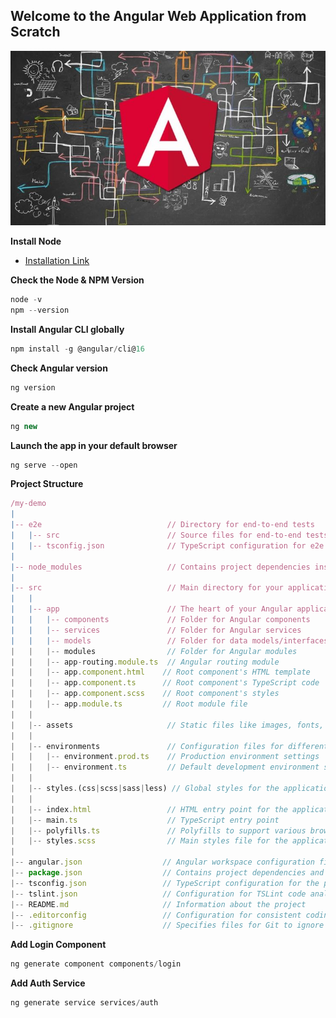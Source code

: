 ## Welcome to the Angular Web Application from Scratch

![](./How%20to%20Create%20a%20Complex%20Form%20in%20Angular.jpeg)

**Install Node**

- [Installation Link](C:\Users\Surajit\OneDrive\Documents\Projects\simple-angular-app\README.md)

**Check the Node & NPM Version**
```js
node -v
npm --version
```

**Install Angular CLI globally**
```js
npm install -g @angular/cli@16
```

**Check Angular version**
```js
ng version
```

**Create a new Angular project**
```js
ng new
```

**Launch the app in your default browser**
```js
ng serve --open
```

**Project Structure**
```js
/my-demo
|
|-- e2e                            // Directory for end-to-end tests
|   |-- src                        // Source files for end-to-end tests
|   |-- tsconfig.json              // TypeScript configuration for e2e tests
|
|-- node_modules                   // Contains project dependencies installed via npm
|
|-- src                            // Main directory for your application source code
|   |
|   |-- app                        // The heart of your Angular application
|   |   |-- components             // Folder for Angular components
|   |   |-- services               // Folder for Angular services
|   |   |-- models                 // Folder for data models/interfaces
|   |   |-- modules                // Folder for Angular modules
|   |   |-- app-routing.module.ts  // Angular routing module
|   |   |-- app.component.html    // Root component's HTML template
|   |   |-- app.component.ts      // Root component's TypeScript code
|   |   |-- app.component.scss    // Root component's styles
|   |   |-- app.module.ts         // Root module file
|   |
|   |-- assets                     // Static files like images, fonts, etc.
|   |
|   |-- environments               // Configuration files for different environments
|   |   |-- environment.prod.ts    // Production environment settings
|   |   |-- environment.ts         // Default development environment settings
|   |
|   |-- styles.(css|scss|sass|less) // Global styles for the application
|   |
|   |-- index.html                 // HTML entry point for the application
|   |-- main.ts                    // TypeScript entry point
|   |-- polyfills.ts               // Polyfills to support various browsers
|   |-- styles.scss                // Main styles file for the application
|
|-- angular.json                  // Angular workspace configuration file
|-- package.json                  // Contains project dependencies and scripts
|-- tsconfig.json                 // TypeScript configuration for the project
|-- tslint.json                   // Configuration for TSLint code analysis
|-- README.md                     // Information about the project
|-- .editorconfig                 // Configuration for consistent coding styles
|-- .gitignore                    // Specifies files for Git to ignore
```

**Add Login Component**
```js
ng generate component components/login
```

**Add Auth Service**
```js
ng generate service services/auth
```